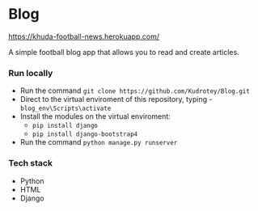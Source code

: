 # Blog
https://khuda-football-news.herokuapp.com/

A simple football blog app that allows you to read and create articles.

### Run locally

* Run the command `git clone https://github.com/Kudrotey/Blog.git`
* Direct to the virtual enviroment of this repository, typing - `blog_env\Scripts\activate`
* Install the modules on the virtual enviroment:
  * `pip install django`
  * `pip install django-bootstrap4`
* Run the command `python manage.py runserver`

### Tech stack

* Python
* HTML
* Django
